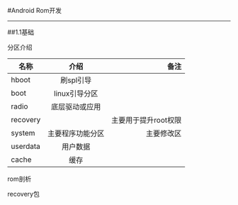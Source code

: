 #Android Rom开发

----------
##1.1基础

分区介绍

| 名称        | 介绍           | 备注  |
| ------------- |:-------------:| -----:|
| hboot         | 刷spl引导      |       |
| boot          | linux引导分区  |       |
| radio         | 底层驱动或应用  |     |
| recovery		| 				|主要用于提升root权限|
| system		| 主要程序功能分区|主要修改区|
| userdata		| 用户数据		|	|
| cache			| 缓存			| 	|


rom剖析

recovery包


